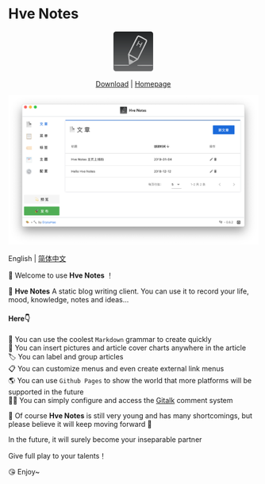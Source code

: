 # Hve Notes

<div align="center">
  <img src="public/app-icons/logo.png"  width="80px" height="80px">

  [Download](https://github.com/hellohve/hve-notes/releases) | [Homepage](http://hvenotes.fehey.com/)

</div>

<div align="center">
  <img src="hve-notes-app.png">

</div>

English | [简体中文](https://github.com/hve-notes/hve-notes/blob/master/README-zh_CN.md)  

👏  Welcome to use **Hve Notes** ！  

🌈  **Hve Notes** A static blog writing client. You can use it to record your life, mood, knowledge, notes and ideas...

#### Here👇
📝  You can use the coolest  `Markdown` grammar to create quickly  
🌉  You can insert pictures and article cover charts anywhere in the article  
🏷️  You can label and group articles  
📋  You can customize menus and even create external link menus  
🌎  You can use `Github Pages` to show the world that more platforms will be supported in the future  
💬  You can simply configure and access the [Gitalk](https://github.com/gitalk/gitalk) comment system  

🌱  Of course **Hve Notes** is still very young and has many shortcomings, but please believe it will keep moving forward 🏃

In the future, it will surely become your inseparable partner

Give full play to your talents！

😘  Enjoy~
